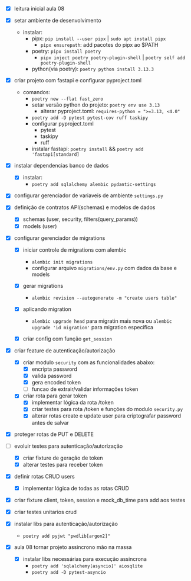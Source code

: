 - [x] leitura inicial aula 08
- [x] setar ambiente de desenvolvimento
    - instalar:
        - pipx: `pip install --user pipx` | `sudo apt install pipx`
            - `pipx ensurepath`: add pacotes do pipx ao $PATH
        - poetry: `pipx install poetry`
            - `pipx inject poetry poetry-plugin-shell` | `poetry self add poetry-plugin-shell`
        - python(via poetry): `poetry python install 3.13.3`

- [x] criar projeto com fastapi e configurar pyproject.toml
    - comandos:
        - `poetry new --flat fast_zero`
        - setar versão python do projeto: `poetry env use 3.13`
          - alterar pyproject.toml: `requires-python = ">=3.13, <4.0"`
        - `poetry add -D pytest pytest-cov ruff taskipy`
        - configurar pyproject.toml
          - pytest
          - taskipy
          - ruff
        - instalar fastapi: `poetry install` && `poetry add 'fastapi[standard]`





- [x] instalar dependencias banco de dados
  - [x] instalar:
    - `poetry add sqlalchemy alembic pydantic-settings`

- [x] configurar gerenciador de variaveis de ambiente `settings.py`


- [x] definição de contratos API(schemas) e modelos de dados
  - [x] schemas (user, security, filters(query_params))
  - [x] models (user)

- [x] configurar gerenciador de migrations
  - [x] iniciar controle de migrations com alembic
    - `alembic init migrations`
    - configurar arquivo `migrations/env.py` com dados da base e models
  - [x] gerar migrations
    - `alembic revision --autogenerate -m "create users table"`
  - [x] aplicando migration
    - `alembic upgrade head` para migratin mais nova ou `alembic upgrade 'id migration'`
    para migration específica
  - [x] criar config com função `get_session`


- [x] criar feature de autenticação/autorização
  - [x] criar modulo `security` com as funcionalidades abaixo:
    - [x] encripta password
    - [x] valida password
    - [x] gera encoded token
    - [ ] funcao de extrair/validar informações token
  - [x] criar rota para gerar token
      - [x] implementar lógica da rota /token
    - [x] criar testes para rota /token e funções do modulo `security.py`
    - [x] alterar rotas create e update user para criptografar password antes de salvar
- [x] proteger rotas de PUT e DELETE
- [ ] evoluir testes para autenticação/autorização
  - [x] criar fixture de geração de token
  - [x] alterar testes para receber token

- [x] definir rotas CRUD users
  - [x] implementar lógica de todas as rotas CRUD
- [x] criar fixture client, token, session e mock_db_time para add aos testes
- [x] criar testes unitarios crud

- [x] instalar libs para autenticação/autorização
  - `poetry add pyjwt "pwdlib[argon2]"`

- [x] aula 08 tornar projeto assincrono mão na massa
  - [x] instalar libs necessárias para execução assincrona
    - `poetry add 'sqlalchemy[asyncio]' aiosqlite`
    - `poetry add -D pytest-asyncio`

